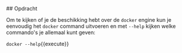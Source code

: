 ## Opdracht

Om te kijken of je de beschikking hebt over de `docker` engine kun je eenvoudig het `docker` command uitvoeren en met `--help` kijken welke commando's je allemaal kunt geven:

`docker --help`{{execute}}
